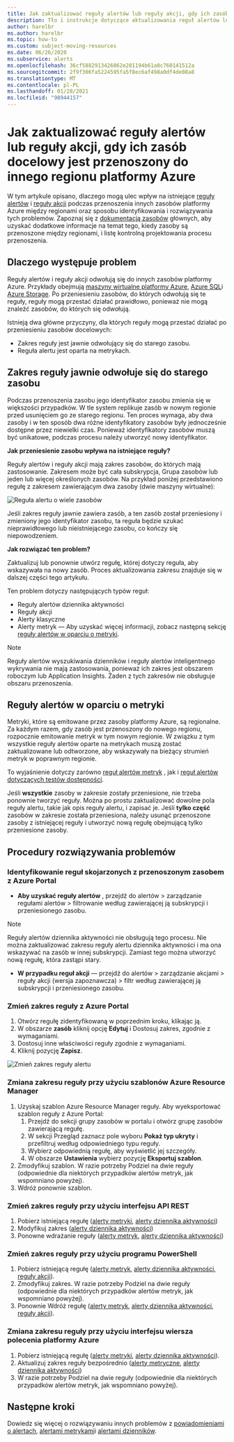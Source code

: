 ```yaml
---
title: Jak zaktualizować reguły alertów lub reguły akcji, gdy ich zasób docelowy jest przenoszony do innego regionu platformy Azure
description: Tło i instrukcje dotyczące aktualizowania reguł alertów lub reguł akcji, gdy ich zasób docelowy jest przenoszony do innego regionu platformy Azure.
author: harelbr
ms.author: harelbr
ms.topic: how-to
ms.custom: subject-moving-resources
ms.date: 06/26/2020
ms.subservice: alerts
ms.openlocfilehash: 36cf5882913426062e281194b61a8c760141512a
ms.sourcegitcommit: 2f9f306fa5224595fa5f8ec6af498a0df4de08a8
ms.translationtype: MT
ms.contentlocale: pl-PL
ms.lasthandoff: 01/28/2021
ms.locfileid: "98944157"
---
```

# <a name="how-to-update-alert-rules-or-action-rules-when-their-target-resource-moves-to-a-different-azure-region"></a>Jak zaktualizować reguły alertów lub reguły akcji, gdy ich zasób docelowy jest przenoszony do innego regionu platformy Azure

W tym artykule opisano, dlaczego mogą ulec wpływ na istniejące [reguły alertów](./alerts-overview.md) i [reguły akcji](./alerts-action-rules.md) podczas przenoszenia innych zasobów platformy Azure między regionami oraz sposobu identyfikowania i rozwiązywania tych problemów. Zapoznaj się z [dokumentacją zasobów](../../azure-resource-manager/management/move-region.md) głównych, aby uzyskać dodatkowe informacje na temat tego, kiedy zasoby są przenoszone między regionami, i listę kontrolną projektowania procesu przenoszenia.

## <a name="why-the-problem-exists"></a>Dlaczego występuje problem

Reguły alertów i reguły akcji odwołują się do innych zasobów platformy Azure. Przykłady obejmują [maszyny wirtualne platformy Azure](../../site-recovery/azure-to-azure-tutorial-migrate.md), [Azure SQL](../../azure-sql/database/move-resources-across-regions.md)i [Azure Storage](../../storage/common/storage-account-move.md). Po przeniesieniu zasobów, do których odwołują się te reguły, reguły mogą przestać działać prawidłowo, ponieważ nie mogą znaleźć zasobów, do których się odwołują.

Istnieją dwa główne przyczyny, dla których reguły mogą przestać działać po przeniesieniu zasobów docelowych:

- Zakres reguły jest jawnie odwołujący się do starego zasobu.
- Reguła alertu jest oparta na metrykach.

## <a name="rule-scope-explicitly-refers-to-the-old-resource"></a>Zakres reguły jawnie odwołuje się do starego zasobu

Podczas przenoszenia zasobu jego identyfikator zasobu zmienia się w większości przypadków. W tle system replikuje zasób w nowym regionie przed usunięciem go ze starego regionu. Ten proces wymaga, aby dwa zasoby i w ten sposób dwa różne identyfikatory zasobów były jednocześnie dostępne przez niewielki czas. Ponieważ identyfikatory zasobów muszą być unikatowe, podczas procesu należy utworzyć nowy identyfikator. 

**Jak przeniesienie zasobu wpływa na istniejące reguły?**

Reguły alertów i reguły akcji mają zakres zasobów, do których mają zastosowanie. Zakresem może być cała subskrypcja, Grupa zasobów lub jeden lub więcej określonych zasobów.
Na przykład poniżej przedstawiono regułę z zakresem zawierającym dwa zasoby (dwie maszyny wirtualne):

![Reguła alertu o wiele zasobów](media/alerts-resource-move/multi-resource-alert-rule.png)

Jeśli zakres reguły jawnie zawiera zasób, a ten zasób został przeniesiony i zmieniony jego identyfikator zasobu, ta reguła będzie szukać nieprawidłowego lub nieistniejącego zasobu, co kończy się niepowodzeniem.

**Jak rozwiązać ten problem?**

Zaktualizuj lub ponownie utwórz regułę, której dotyczy reguła, aby wskazywała na nowy zasób. Proces aktualizowania zakresu znajduje się w dalszej części tego artykułu.

Ten problem dotyczy następujących typów reguł:

- Reguły alertów dziennika aktywności
- Reguły akcji
- Alerty klasyczne
- Alerty metryk — Aby uzyskać więcej informacji, zobacz następną sekcję [reguły alertów w oparciu o metryki](#alert-rules-based-on-metrics).

> [!NOTE]
> Reguły alertów wyszukiwania dzienników i reguły alertów inteligentnego wykrywania nie mają zastosowania, ponieważ ich zakres jest obszarem roboczym lub Application Insights. Żaden z tych zakresów nie obsługuje obszaru przenoszenia.

## <a name="alert-rules-based-on-metrics"></a>Reguły alertów w oparciu o metryki

Metryki, które są emitowane przez zasoby platformy Azure, są regionalne. Za każdym razem, gdy zasób jest przenoszony do nowego regionu, rozpocznie emitowanie metryk w tym nowym regionie. W związku z tym wszystkie reguły alertów oparte na metrykach muszą zostać zaktualizowane lub odtworzone, aby wskazywały na bieżący strumień metryk w poprawnym regionie.

To wyjaśnienie dotyczy zarówno [reguł alertów metryk](alerts-metric-overview.md) , jak i [reguł alertów dotyczących testów dostępności](../app/monitor-web-app-availability.md).

Jeśli **wszystkie** zasoby w zakresie zostały przeniesione, nie trzeba ponownie tworzyć reguły. Można po prostu zaktualizować dowolne pola reguły alertu, takie jak opis reguły alertu, i zapisać je.
Jeśli **tylko część** zasobów w zakresie została przeniesiona, należy usunąć przenoszone zasoby z istniejącej reguły i utworzyć nową regułę obejmującą tylko przeniesione zasoby.

## <a name="procedures-to-fix-problems"></a>Procedury rozwiązywania problemów

### <a name="identifying-rules-associated-with-a-moved-resource-from-the-azure-portal"></a>Identyfikowanie reguł skojarzonych z przenoszonym zasobem z Azure Portal

- **Aby uzyskać reguły alertów** , przejdź do alertów > zarządzanie regułami alertów > filtrowanie według zawierającej ją subskrypcji i przeniesionego zasobu.
> [!NOTE]
> Reguły alertów dziennika aktywności nie obsługują tego procesu. Nie można zaktualizować zakresu reguły alertu dziennika aktywności i ma ona wskazywać na zasób w innej subskrypcji. Zamiast tego można utworzyć nową regułę, która zastąpi stary.

- **W przypadku reguł akcji** — przejdź do alertów > zarządzanie akcjami > reguły akcji (wersja zapoznawcza) > filtr według zawierającej ją subskrypcji i przeniesionego zasobu.

### <a name="change-scope-of-a-rule-from-the-azure-portal"></a>Zmień zakres reguły z Azure Portal

1. Otwórz regułę zidentyfikowaną w poprzednim kroku, klikając ją.
2. W obszarze **zasób** kliknij opcję **Edytuj** i Dostosuj zakres, zgodnie z wymaganiami.
3. Dostosuj inne właściwości reguły zgodnie z wymaganiami.
4. Kliknij pozycję **Zapisz**.

![Zmień zakres reguły alertu](media/alerts-resource-move/change-alert-rule-scope.png)

### <a name="change-the-scope-of-a-rule-using-azure-resource-manager-templates"></a>Zmiana zakresu reguły przy użyciu szablonów Azure Resource Manager

1. Uzyskaj szablon Azure Resource Manager reguły.  Aby wyeksportować szablon reguły z Azure Portal:
   1. Przejdź do sekcji grupy zasobów w portalu i otwórz grupę zasobów zawierającą regułę.
   2. W sekcji Przegląd zaznacz pole wyboru **Pokaż typ ukryty** i przefiltruj według odpowiedniego typu reguły.
   3. Wybierz odpowiednią regułę, aby wyświetlić jej szczegóły.
   4. W obszarze **Ustawienia** wybierz pozycję **Eksportuj szablon**.
2. Zmodyfikuj szablon. W razie potrzeby Podziel na dwie reguły (odpowiednie dla niektórych przypadków alertów metryk, jak wspomniano powyżej).
3. Wdróż ponownie szablon.

### <a name="change-scope-of-a-rule-using-rest-api"></a>Zmień zakres reguły przy użyciu interfejsu API REST

1. Pobierz istniejącą regułę ([alerty metryki](/rest/api/monitor/metricalerts/get), [alerty dziennika aktywności](/rest/api/monitor/activitylogalerts/get))
2. Modyfikuj zakres ([alerty dziennika aktywności](/rest/api/monitor/activitylogalerts/update))
3. Ponowne wdrażanie reguły ([alerty metryk](/rest/api/monitor/metricalerts/createorupdate), [alerty dziennika aktywności](/rest/api/monitor/activitylogalerts/createorupdate))

### <a name="change-scope-of-a-rule-using-powershell"></a>Zmień zakres reguły przy użyciu programu PowerShell

1. Pobierz istniejącą regułę ([alerty metryk](/powershell/module/az.monitor/get-azmetricalertrulev2), [alerty dziennika aktywności](/powershell/module/az.monitor/get-azactivitylogalert), [reguły akcji](/powershell/module/az.alertsmanagement/get-azactionrule)).
2. Zmodyfikuj zakres. W razie potrzeby Podziel na dwie reguły (odpowiednie dla niektórych przypadków alertów metryk, jak wspomniano powyżej).
3. Ponownie Wdróż regułę ([alerty metryk](/powershell/module/az.monitor/add-azmetricalertrulev2), [alerty dziennika aktywności](/powershell/module/az.monitor/enable-azactivitylogalert), [reguły akcji](/powershell/module/az.alertsmanagement/set-azactionrule)).

### <a name="change-the-scope-of-a-rule-using-azure-cli"></a>Zmiana zakresu reguły przy użyciu interfejsu wiersza polecenia platformy Azure

1.  Pobierz istniejącą regułę ([alerty metryki](/cli/azure/monitor/metrics/alert#az-monitor-metrics-alert-show), [alerty dziennika aktywności](/cli/azure/monitor/activity-log/alert#az-monitor-activity-log-alert-list)).
2.  Aktualizuj zakres reguły bezpośrednio ([alerty metryczne](/cli/azure/monitor/metrics/alert#az-monitor-metrics-alert-update), [alerty dziennika aktywności](/cli/azure/monitor/activity-log/alert/scope))
3.  W razie potrzeby Podziel na dwie reguły (odpowiednie dla niektórych przypadków alertów metryk, jak wspomniano powyżej).

## <a name="next-steps"></a>Następne kroki

Dowiedz się więcej o rozwiązywaniu innych problemów z [powiadomieniami o alertach](alerts-troubleshoot.md), [alertami metrykami](alerts-troubleshoot-metric.md)i [alertami dzienników](alerts-troubleshoot-log.md). 
